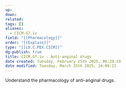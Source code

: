 ```yaml
---
up: 
down: 
related: 
tags: []
aliases:
  - CICM.G7.iv
field: "[[Pharmacology]]"
order: "[[Explain]]"
type: "[[LO.C.PEX.CICM]]"
dg-publish: true
title: CICM.G7.iv - Anti-anginal drugs
date created: Tuesday, February 25th 2025, 06:29:19
date modified: Tuesday, March 25th 2025, 16:09:21
---
```


Understand the pharmacology of anti-anginal drugs.
